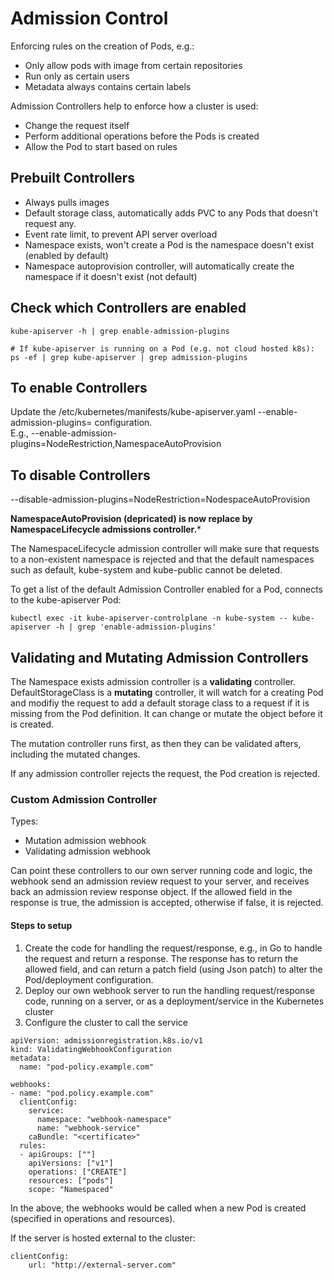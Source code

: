 # Admission Control

Enforcing rules on the creation of Pods, e.g.:
- Only allow pods with image from certain repositories
- Run only as certain users
- Metadata always contains certain labels

Admission Controllers help to enforce how a cluster is used:
- Change the request itself
- Perform additional operations before the Pods is created
- Allow the Pod to start based on rules

## Prebuilt Controllers
- Always pulls images
- Default storage class, automatically adds PVC to any Pods that doesn't request any.
- Event rate limit, to prevent API server overload
- Namespace exists, won't create a Pod is the namespace doesn't exist (enabled by default)
- Namespace autoprovision controller, will automatically create the namespace if it doesn't exist (not default)


## Check which Controllers are enabled
```
kube-apiserver -h | grep enable-admission-plugins

# If kube-apiserver is running on a Pod (e.g. not cloud hosted k8s):
ps -ef | grep kube-apiserver | grep admission-plugins
```

## To enable Controllers
Update the /etc/kubernetes/manifests/kube-apiserver.yaml --enable-admission-plugins=<controller> configuration.  
E.g., --enable-admission-plugins=NodeRestriction,NamespaceAutoProvision

## To disable Controllers
--disable-admission-plugins=NodeRestriction=NodespaceAutoProvision  

**NamespaceAutoProvision (depricated) is now replace by NamespaceLifecycle admissions controller.***  

The NamespaceLifecycle admission controller will make sure that requests to a non-existent namespace is rejected and that the default namespaces such as default, kube-system and kube-public cannot be deleted.

To get a list of the default Admission Controller enabled for a Pod, connects to the kube-apiserver Pod:
```
kubectl exec -it kube-apiserver-controlplane -n kube-system -- kube-apiserver -h | grep 'enable-admission-plugins'
```

## Validating and Mutating Admission Controllers

The Namespace exists admission controller is a **validating** controller.  
DefaultStorageClass is a **mutating** controller, it will watch for a creating Pod and modifiy the request to add a default storage class to a request if it is missing from the Pod definition.  It can change or mutate the object before it is created.

The mutation controller runs first, as then they can be validated afters, including the mutated changes.  

If any admission controller rejects the request, the Pod creation is rejected.

### Custom Admission Controller

Types:
- Mutation admission webhook
- Validating admission webhook

Can point these controllers to our own server running code and logic, the webhook send an admission review request to your server, and receives back an admission review response object. If the allowed field in the response is true, the admission is accepted, otherwise if false, it is rejected.

#### Steps to setup
1. Create the code for handling the request/response, e.g., in Go to handle the request and return a response. The response has to return the allowed field, and can return a  patch field (using Json patch) to alter the Pod/deployment configuration.
2. Deploy our own webhook server to run the handling request/response code, running on a server, or as a deployment/service in the Kubernetes cluster
3. Configure the cluster to call the service

```
apiVersion: admissionregistration.k8s.io/v1
kind: ValidatingWebhookConfiguration
metadata:
  name: "pod-policy.example.com"

webhooks:
- name: "pod.policy.example.com"
  clientConfig: 
    service:
      namespace: "webhook-namespace"
      name: "webhook-service"
    caBundle: "<certificate>"
  rules:
  - apiGroups: [""]
    apiVersions: ["v1"]
    operations: ["CREATE"]
    resources: ["pods"]
    scope: "Namespaced"
```

In the above, the webhooks would be called when a new Pod is created (specified in operations and resources).  

If the server is hosted external to the cluster:
```
clientConfig: 
    url: "http://external-server.com"
```

